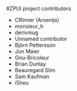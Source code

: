 #ZPUI project contributors

 - CRImier (Arsenijs)
 - monsieur_h
 - derivmug
 - Unnamed contributor
 - Björn Pettersson
 - Jon Maier
 - Gnu-Bricoleur
 - Brian Dunlay
 - Beauregard Slim
 - Sam Kaufman
 - i5heu
